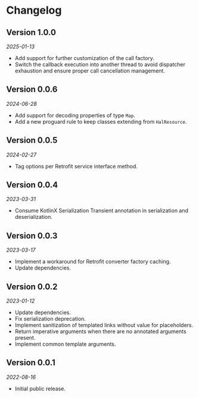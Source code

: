 Changelog
=========

## Version 1.0.0

_2025-01-13_

* Add support for further customization of the call factory.
* Switch the callback execution into another thread to avoid dispatcher exhaustion and ensure proper call cancellation management.

## Version 0.0.6

_2024-06-28_

* Add support for decoding properties of type `Map`.
* Add a new proguard rule to keep classes extending from `HalResource`.

## Version 0.0.5

_2024-02-27_

* Tag options per Retrofit service interface method.

## Version 0.0.4

_2023-03-31_

* Consume KotlinX Serialization Transient annotation in serialization and deserialization.

## Version 0.0.3

_2023-03-17_

* Implement a workaround for Retrofit converter factory caching.
* Update dependencies.

## Version 0.0.2

_2023-01-12_

* Update dependencies.
* Fix serialization deprecation.
* Implement sanitization of templated links without value for placeholders.
* Return imperative arguments when there are no annotated arguments present.
* Implement common template arguments.

## Version 0.0.1

_2022-08-16_

* Initial public release.
